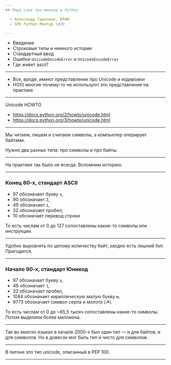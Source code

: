 ```yaml
---
## Пара слов про юникод в Python

  - Александр Тарелкин, EPAM
  - SPb Python Meetup \#30

---
```


  - Введение
  - Строковые типы и немного истории
  - Стандартный ввод
  - Ошибки `UnicodeDecodeError` и&#160;`UnicodeEncodeError`
  - Где живет ascii?

---

  - Все, вроде, имеют представление про Unicode и кодировки
  - НО(!) многие почему-то не используют это представление на практике

---

  Unicode HOWTO
  - https://docs.python.org/2/howto/unicode.html
  - https://docs.python.org/3/howto/unicode.html

---

Мы читаем, пишем и считаем символы, а&#160;компьютер оперирует байтами.

Нужно два разных типа: про символы и про&#160;байты.

---

На практике так было не всегда. Вспомним&#160;историю.

---

### Конец 60-х, стандарт ASCII

- 97 обозначает букву `a`, 
- 90 обозначает `Z`,
- 49 обозначает `1`,
- 32 обозначает пробел,
- 10 обозначает перевод строки

То есть числам от 0 до 127 сопоставлены какие-то символы или инструкции.

---

Удобно выровнять по целому количеству байт, заодно есть лишний бит. Пригодится.

---

### Начало 90-х, стандарт Юникод

  - 97 обозначает букву `a`, 
  - 49 обозначает `1`,
  - 32 обозначает пробел,
  - 1084 обозначает кириллическую малую букву `м`,
  - 9773 обозначает символ серпа и молота (&#9773;).

То есть числам от 0 до ~65,5 тысяч сопоставлены какие-то символы. Потом выделили более миллиона.

---

Так во многих языках в начале 2000-х был один тип &#x2014; и для байтов, и для символов. Но в довесок мог быть тип и чисто для&#160;символов.

---

В питоне это тип unicode, описанный в PEP 100.

---
